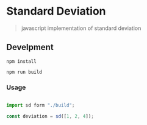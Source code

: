 # Standard Deviation
> javascript implementation of standard deviation

## Develpment

`npm install`

`npm run build`

### Usage

```js

import sd form "./build";

const deviation = sd([1, 2, 4]);

```